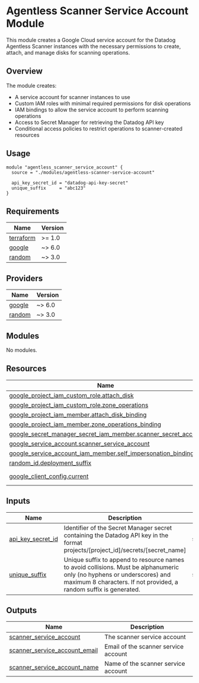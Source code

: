 # Agentless Scanner Service Account Module

This module creates a Google Cloud service account for the Datadog Agentless Scanner instances with the necessary permissions to create, attach, and manage disks for scanning operations.

## Overview

The module creates:
- A service account for scanner instances to use
- Custom IAM roles with minimal required permissions for disk operations
- IAM bindings to allow the service account to perform scanning operations
- Access to Secret Manager for retrieving the Datadog API key
- Conditional access policies to restrict operations to scanner-created resources

## Usage

```hcl
module "agentless_scanner_service_account" {
  source = "./modules/agentless-scanner-service-account"

  api_key_secret_id = "datadog-api-key-secret"
  unique_suffix     = "abc123"
}
```

<!-- BEGIN_TF_DOCS -->
## Requirements

| Name | Version |
|------|---------|
| <a name="requirement_terraform"></a> [terraform](#requirement\_terraform) | >= 1.0 |
| <a name="requirement_google"></a> [google](#requirement\_google) | ~> 6.0 |
| <a name="requirement_random"></a> [random](#requirement\_random) | ~> 3.0 |

## Providers

| Name | Version |
|------|---------|
| <a name="provider_google"></a> [google](#provider\_google) | ~> 6.0 |
| <a name="provider_random"></a> [random](#provider\_random) | ~> 3.0 |

## Modules

No modules.

## Resources

| Name | Type |
|------|------|
| [google_project_iam_custom_role.attach_disk](https://registry.terraform.io/providers/hashicorp/google/latest/docs/resources/project_iam_custom_role) | resource |
| [google_project_iam_custom_role.zone_operations](https://registry.terraform.io/providers/hashicorp/google/latest/docs/resources/project_iam_custom_role) | resource |
| [google_project_iam_member.attach_disk_binding](https://registry.terraform.io/providers/hashicorp/google/latest/docs/resources/project_iam_member) | resource |
| [google_project_iam_member.zone_operations_binding](https://registry.terraform.io/providers/hashicorp/google/latest/docs/resources/project_iam_member) | resource |
| [google_secret_manager_secret_iam_member.scanner_secret_access](https://registry.terraform.io/providers/hashicorp/google/latest/docs/resources/secret_manager_secret_iam_member) | resource |
| [google_service_account.scanner_service_account](https://registry.terraform.io/providers/hashicorp/google/latest/docs/resources/service_account) | resource |
| [google_service_account_iam_member.self_impersonation_binding](https://registry.terraform.io/providers/hashicorp/google/latest/docs/resources/service_account_iam_member) | resource |
| [random_id.deployment_suffix](https://registry.terraform.io/providers/hashicorp/random/latest/docs/resources/id) | resource |
| [google_client_config.current](https://registry.terraform.io/providers/hashicorp/google/latest/docs/data-sources/client_config) | data source |

## Inputs

| Name | Description | Type | Default | Required |
|------|-------------|------|---------|:--------:|
| <a name="input_api_key_secret_id"></a> [api\_key\_secret\_id](#input\_api\_key\_secret\_id) | Identifier of the Secret Manager secret containing the Datadog API key in the format projects/[project\_id]/secrets/[secret\_name] | `string` | n/a | yes |
| <a name="input_unique_suffix"></a> [unique\_suffix](#input\_unique\_suffix) | Unique suffix to append to resource names to avoid collisions. Must be alphanumeric only (no hyphens or underscores) and maximum 8 characters. If not provided, a random suffix is generated. | `string` | `""` | no |

## Outputs

| Name | Description |
|------|-------------|
| <a name="output_scanner_service_account"></a> [scanner\_service\_account](#output\_scanner\_service\_account) | The scanner service account |
| <a name="output_scanner_service_account_email"></a> [scanner\_service\_account\_email](#output\_scanner\_service\_account\_email) | Email of the scanner service account |
| <a name="output_scanner_service_account_name"></a> [scanner\_service\_account\_name](#output\_scanner\_service\_account\_name) | Name of the scanner service account |
<!-- END_TF_DOCS -->